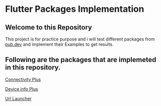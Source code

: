 # Flutter Packages Implementation



## Welcome to this Repository

This project is for practice purpose and i will test different packages from [pub.dev](https://pub.dev) and implement their Examples to get results.

## Following are the packages that are implemeted in this repository.

[Connectivity Plus](https://github.com/itxmubi/Flutter-Packages-Implementation/tree/main/lib/Connectivity%20Plus)

[Device info Plus](https://github.com/itxmubi/Flutter-Packages-Implementation/tree/main/lib/Device%20Info%20Plus)

[Url Launcher](https://github.com/itxmubi/Flutter-Packages-Implementation/tree/main/lib/Url%20Launcher)

